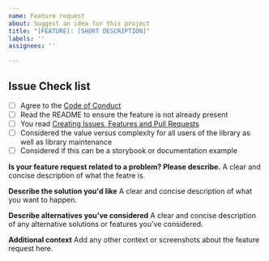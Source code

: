 ```yaml
---
name: Feature request
about: Suggest an idea for this project
title: "[FEATURE]: [SHORT DESCRIPTION]"
labels: ''
assignees: ''

---
```


## Issue Check list
- [ ] Agree to the [Code of Conduct](https://github.com/jbetancur/react-data-table-component/blob/master/CODE-OF-CONDUCT.md)
- [ ] Read the README to ensure the feature is not already present
- [ ] You read [Creating Issues, Features and Pull Requests](https://github.com/jbetancur/react-data-table-component/issues/387)
- [ ] Considered the value versus complexity for all users of the library as well as library maintenance
- [ ] Considered if this can be a storybook or documentation example

**Is your feature request related to a problem? Please describe.**
A clear and concise description of what the featre is.

**Describe the solution you'd like**
A clear and concise description of what you want to happen.

**Describe alternatives you've considered**
A clear and concise description of any alternative solutions or features you've considered.

**Additional context**
Add any other context or screenshots about the feature request here.
